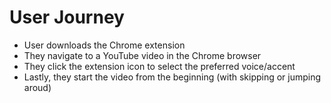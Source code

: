 # User Journey

* User downloads the Chrome extension
* They navigate to a YouTube video in the Chrome browser
* They click the extension icon to select the preferred voice/accent
* Lastly, they start the video from the beginning (with skipping or jumping aroud)

